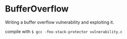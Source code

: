 # BufferOverflow
Writing a buffer overflow vulnerability and exploiting it.

compile with 
`$ gcc -fno-stack-protector vulnerability.c`

